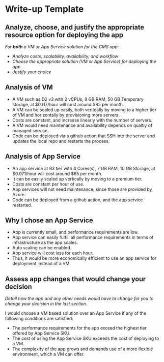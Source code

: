 # Write-up Template

## Analyze, choose, and justify the appropriate resource option for deploying the app

*For **both** a VM or App Service solution for the CMS app:*

- *Analyze costs, scalability, availability, and workflow*
- *Choose the appropriate solution (VM or App Service) for deploying the app*
- *Justify your choice*

## Analysis of VM

- A VM such as D2 v3 with 2 vCPUs, 8 GB RAM, 50 GB Temporary storage,  at $0.117/hour will cost around $85 per month.
- A VM can be scaled up easily, both veritcally by moving to a higher tier of VM and horizontally by provisioning more servers.
- Costs are constant, and increase linearly with the number of servers.
- A VM would need maintenance and availability depends on qualtiy of managed service.
- Code can be deployed via a github action that SSH into the server and updates the local repo and restarts the process.

## Analysis of App Service

- An app service at B3 tier with  4 Cores(s), 7 GB RAM, 10 GB Storage,  at $0.071/hour will cost around $65 per month.
- It can be easily scaled up vertically by moving to a premium tier.
- Costs are constant per hour of use.
- App services will not need maintenance, since those are provided by Azure.
- Code can be deployed from a github action, and the app service restarted.

## Why I chose an App Service

- App is currently small, and performance requirements are low.
- App service can easily fulfill all performance requirements in terms of infrastructure as the app scales.
- Auto scaling can be enabled.
- App service will cost less for each hour.
- Thus, it would be more economically efficient to use an app service for deployment instead of a VM.

## Assess app changes that would change your decision

*Detail how the app and any other needs would have to change for you to change your decision in the last section.*

I would choose a VM based solution over an App Service if any of the following conditions are satisfied:

- The performance requirements for the app exceed the highest tier offered by App Service SKU.
- The cost of using the App Service SKU exceeds the cost of deploying to a VM.
- The complexity of the app grows and demands use of a more flexible environment, which a VM can offer.
